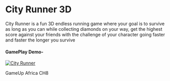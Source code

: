 # City Runner 3D

City Runner is a fun 3D endless running game where your goal is to survive as long as you can while collecting diamonds on your way, get the highest score against your friends with the challenge of your character going faster and faster the longer you survive

#### GamePlay Demo-
[![City Runner](https://user-images.githubusercontent.com/43764423/197536440-f1f09803-0c5f-46eb-b4e0-bd3afe21d34b.jpg)](https://drive.google.com/file/d/1mujzL6cDYAyBEv8O_f0qtkM9YpYA20QD/view?usp=sharing)

 GameUp Africa CH8
 

